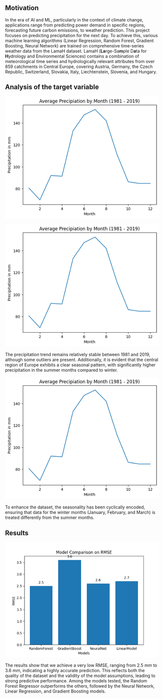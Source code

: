 ## Motivation

In the era of AI and ML, particularly in the context of climate change, applications range from predicting power demand in specific regions, forecasting future carbon emissions, to weather prediction. This project focuses on predicting precipitation for the next day. To achieve this, various machine learning algorithms (Linear Regression, Random Forest, Gradient Boosting, Neural Network) are trained on comprehensive time-series weather data from the LamaH dataset. LamaH (**La**rge-Sa**m**ple D**a**ta for **H**ydrology and Environmental Sciences) contains a combination of meteorological time series and hydrologically relevant attributes from over 859 catchments in Central Europe, covering Austria, Germany, the Czech Republic, Switzerland, Slovakia, Italy, Liechtenstein, Slovenia, and Hungary.

## Analysis of the target variable

![average precipitation](output/avg_prec_by_month.png)

![average precipitation per month](output/avg_prec_by_month.png)

The precipitation trend remains relatively stable between 1981 and 2019, although some outliers are present. Additionally, it is evident that the central region of Europe exhibits a clear seasonal pattern, with significantly higher precipitation in the summer months compared to winter.

![cyclic encoding](output/avg_prec_by_month.png)

To enhance the dataset, the seasonality has been cyclically encoded, ensuring that data for the winter months (January, February, and March) is treated differently from the summer months.

## Results

![bar chart](output/rmse.png)

The results show that we achieve a very low RMSE, ranging from 2.5 mm to 3.6 mm, indicating a highly accurate prediction. This reflects both the quality of the dataset and the validity of the model assumptions, leading to strong predictive performance. Among the models tested, the Random Forest Regressor outperforms the others, followed by the Neural Network, Linear Regression, and Gradient Boosting models.